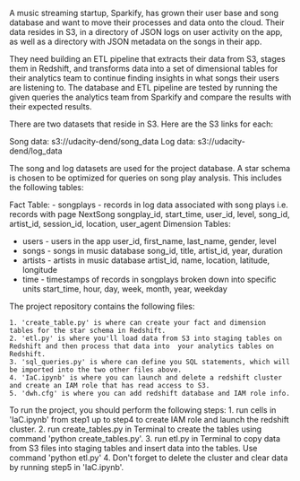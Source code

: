A music streaming startup, Sparkify, has grown their user base and song database and want to move their processes and data onto the cloud. Their data resides in S3, in a directory of JSON logs on user activity on the app, as well as a directory with JSON metadata on the songs in their app.

They need building an ETL pipeline that extracts their data from S3, stages them in Redshift, and transforms data into a set of dimensional tables for their analytics team to continue finding insights in what songs their users are listening to. The database and ETL pipeline are tested by running the given queries the analytics team from Sparkify and compare the results with their expected results.

There are two datasets that reside in S3. Here are the S3 links for each:

Song data: s3://udacity-dend/song_data
Log data: s3://udacity-dend/log_data

The song and log datasets are used for the project database. A star schema is chosen to be optimized for queries on song play analysis. This includes the following tables:

Fact Table:
    - songplays - records in log data associated with song plays i.e. records with page NextSong
      songplay_id, start_time, user_id, level, song_id, artist_id, session_id, location, user_agent
Dimension Tables:
   - users - users in the app
      user_id, first_name, last_name, gender, level
   - songs - songs in music database
      song_id, title, artist_id, year, duration
   - artists - artists in music database
       artist_id, name, location, latitude, longitude
   - time - timestamps of records in songplays broken down into specific units
       start_time, hour, day, week, month, year, weekday

The project repository contains the following files:

    1. 'create_table.py' is where can create your fact and dimension tables for the star schema in Redshift.
    2. 'etl.py' is where you'll load data from S3 into staging tables on Redshift and then process that data into  your analytics tables on Redshift.
    3. 'sql_queries.py' is where can define you SQL statements, which will be imported into the two other files above.
    4. 'IaC.ipynb' is where you can launch and delete a redshift cluster and create an IAM role that has read access to S3.
    5. 'dwh.cfg' is where you can add redshift database and IAM role info. 
       
       
To run the project, you should perform the following steps:
    1. run cells in 'IaC.ipynb' from step1 up to step4 to create IAM role and launch the redshift cluster.
    2. run create_tables.py in Terminal to create the tables using command 'python create_tables.py'. 
    3. run etl.py in Terminal to copy data from S3 files into staging tables and insert data into the tables. Use command 'python etl.py'
    4. Don't forget to delete the cluster and clear data by running step5 in 'IaC.ipynb'.
 
 